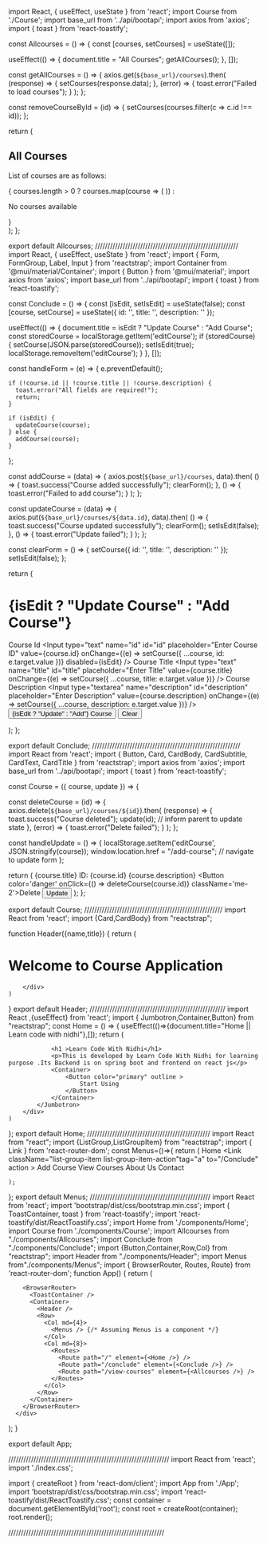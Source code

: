 import React, { useEffect, useState } from 'react';
import Course from './Course';
import base_url from '../api/bootapi';
import axios from 'axios';
import { toast } from 'react-toastify';

const Allcourses = () => {
  const [courses, setCourses] = useState([]);

  useEffect(() => {
    document.title = "All Courses";
    getAllCourses();
  }, []);

  const getAllCourses = () => {
    axios.get(`${base_url}/courses`).then(
      (response) => {
        setCourses(response.data);
      },
      (error) => {
        toast.error("Failed to load courses");
      }
    );
  };

  const removeCourseById = (id) => {
    setCourses(courses.filter(c => c.id !== id));
  };

  return (
    <div>
      <h2 className='text-center'>All Courses</h2>
      <p className='text-center'>List of courses are as follows:</p>
      {
        courses.length > 0 ? 
          courses.map(course => (
            <Course key={course.id} course={course} update={removeCourseById} />
          )) : 
          <p>No courses available</p>
      }
    </div>
  );
};

export default Allcourses;
/////////////////////////////////////////////////////////
import React, { useEffect, useState } from 'react';
import { Form, FormGroup, Label, Input } from 'reactstrap';
import Container from '@mui/material/Container';
import { Button } from '@mui/material';
import axios from 'axios';
import base_url from '../api/bootapi';
import { toast } from 'react-toastify';

const Conclude = () => {
  const [isEdit, setIsEdit] = useState(false);
  const [course, setCourse] = useState({
    id: '',
    title: '',
    description: ''
  });

  useEffect(() => {
    document.title = isEdit ? "Update Course" : "Add Course";
    const storedCourse = localStorage.getItem('editCourse');
    if (storedCourse) {
      setCourse(JSON.parse(storedCourse));
      setIsEdit(true);
      localStorage.removeItem('editCourse');
    }
  }, []);

  const handleForm = (e) => {
    e.preventDefault();

    if (!course.id || !course.title || !course.description) {
      toast.error("All fields are required!");
      return;
    }

    if (isEdit) {
      updateCourse(course);
    } else {
      addCourse(course);
    }
  };

  const addCourse = (data) => {
    axios.post(`${base_url}/courses`, data).then(
      () => {
        toast.success("Course added successfully");
        clearForm();
      },
      () => {
        toast.error("Failed to add course");
      }
    );
  };

  const updateCourse = (data) => {
    axios.put(`${base_url}/courses/${data.id}`, data).then(
      () => {
        toast.success("Course updated successfully");
        clearForm();
        setIsEdit(false);
      },
      () => {
        toast.error("Update failed");
      }
    );
  };

  const clearForm = () => {
    setCourse({ id: '', title: '', description: '' });
    setIsEdit(false);
  };

  return (
    <Container>
      <h1 className="text-center my-3">{isEdit ? "Update Course" : "Add Course"}</h1>
      <Form onSubmit={handleForm}>
        <FormGroup>
          <Label for="id">Course Id</Label>
          <Input
            type="text"
            name="id"
            id="id"
            placeholder="Enter Course ID"
            value={course.id}
            onChange={(e) => setCourse({ ...course, id: e.target.value })}
            disabled={isEdit}
          />
        </FormGroup>
        <FormGroup>
          <Label for="title">Course Title</Label>
          <Input
            type="text"
            name="title"
            id="title"
            placeholder="Enter Title"
            value={course.title}
            onChange={(e) => setCourse({ ...course, title: e.target.value })}
          />
        </FormGroup>
        <FormGroup>
          <Label for="description">Course Description</Label>
          <Input
            type="textarea"
            name="description"
            id="description"
            placeholder="Enter Description"
            value={course.description}
            onChange={(e) => setCourse({ ...course, description: e.target.value })}
          />
        </FormGroup>
        <Button type="submit" color="success" className="me-2">
          {isEdit ? "Update" : "Add"} Course
        </Button>
        <Button type="button" color="warning" onClick={clearForm}>
          Clear
        </Button>
      </Form>
    </Container>
  );
};

export default Conclude;
///////////////////////////////////////////////////////////
import React from 'react';
import { Button, Card, CardBody, CardSubtitle, CardText, CardTitle } from 'reactstrap';
import axios from 'axios';
import base_url from '../api/bootapi';
import { toast } from 'react-toastify';

const Course = ({ course, update }) => {
  
  const deleteCourse = (id) => {
    axios.delete(`${base_url}/courses/${id}`).then(
      (response) => {
        toast.success("Course deleted");
        update(id); // inform parent to update state
      },
      (error) => {
        toast.error("Delete failed");
      }
    );
  };

  const handleUpdate = () => {
    localStorage.setItem('editCourse', JSON.stringify(course));
    window.location.href = "/add-course"; // navigate to update form
  };

  return (
    <Card className='text-center'>
      <CardBody>
        <CardTitle className='fw-bold'>{course.title}</CardTitle>
        <CardSubtitle className='mb-2 text-muted'>ID: {course.id}</CardSubtitle>
        <CardText>{course.description}</CardText>
        <Button color='danger' onClick={() => deleteCourse(course.id)} className='me-2'>Delete</Button>
        <Button color='warning' onClick={handleUpdate}>Update</Button>
      </CardBody>
    </Card>
  );
};

export default Course;
///////////////////////////////////////////////////////
import React from 'react';
import {Card,CardBody} from "reactstrap"; 

function Header({name,title})
{
    return (
        <div>
            <Card className="my-2 bg-warning">
               <CardBody>
               <h1 className="text-center my-2">Welcome to Course Application</h1>
                </CardBody> 
            </Card>
            
        </div>
    )
}
export default Header;
//////////////////////////////////////////////////////
import React ,{useEffect} from 'react';
import { Jumbotron,Container,Button} from "reactstrap";
const Home = () =>
{
    useEffect(()=>{document.title="Home || Learn code with nidhi"},[]);
    return (
        <div>
            <Jumbotron className=" text-center " >
               
                <h1 >Learn Code With Nidhi</h1>
                <p>This is developed by Learn Code With Nidhi for learning purpose .Its Backend is on spring boot and frontend on react js</p>
                <Container>
                    <Button color="primary" outline >
                        Start Using
                    </Button>
                </Container>
            </Jumbotron>
        </div>
    )
};
export default Home;
/////////////////////////////////////////////////
import React from "react";
import {ListGroup,ListGroupItem} from "reactstrap";
import { Link } from 'react-router-dom';
const Menus=()=>{
    return (
        <ListGroup>
            <Link className="list-group-item list-group-item-action" tag="a" to="/" action >
                Home
            </Link >
            <Link className="list-group-item list-group-item-action"tag="a" to="/Conclude" action >
                Add Course
            </Link>
            <Link className="list-group-item list-group-item-action" tag="a" to="/view-courses" action >
                View Courses
            </Link>
            <Link className="list-group-item list-group-item-action" tag="a" to="#!" action >
                About Us
            </Link>
            <Link className="list-group-item list-group-item-action" tag="a" to="#!" action >
            Contact
            </Link>
        </ListGroup>

    );
};
export default Menus;
////////////////////////////////////////////////
import React from 'react';
import 'bootstrap/dist/css/bootstrap.min.css';
import { ToastContainer, toast } from 'react-toastify';
import 'react-toastify/dist/ReactToastify.css';
import Home from './components/Home';
import Course from './components/Course';
import Allcourses  from "./components/Allcourses";
import Conclude from "./components/Conclude";
import {Button,Container,Row,Col} from "reactstrap";
import Header from "./components/Header";
import Menus from"./components/Menus";
import { BrowserRouter, Routes, Route} from 'react-router-dom';
function App() {
    return (
      <div className="app-container">
        
        <BrowserRouter>
          <ToastContainer />
          <Container>
            <Header />
            <Row>
              <Col md={4}>
                <Menus /> {/* Assuming Menus is a component */}
              </Col>
              <Col md={8}>
                <Routes>
                  <Route path="/" element={<Home />} />
                  <Route path="/conclude" element={<Conclude />} />
                  <Route path="/view-courses" element={<Allcourses />} />
                </Routes>
              </Col>
            </Row>
          </Container>
        </BrowserRouter>
      </div>
  );
}

export default App;

////////////////////////////////////////////////////////////////
import React from 'react';
import './index.css';

import { createRoot } from 'react-dom/client';
import App from './App';
import 'bootstrap/dist/css/bootstrap.min.css';
import 'react-toastify/dist/ReactToastify.css';
const container = document.getElementById('root');
const root = createRoot(container);
root.render(<App />);



//////////////////////////////////////////////////////////////
